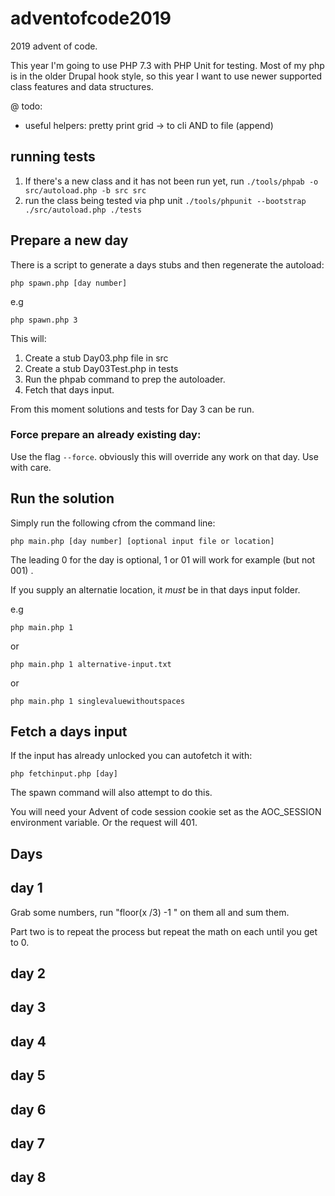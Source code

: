 # adventofcode2019

2019 advent of code.

This year I'm going to use PHP 7.3 with PHP Unit for testing.
Most of my php is in the older Drupal hook style, so this year I want to use newer supported class features and data structures.

@ todo:
 * useful helpers: pretty print grid -> to cli AND to file (append)

## running tests

 1. If there's a new class and it has not been run yet, run `./tools/phpab -o src/autoload.php -b src src`
 2. run the class being tested via php unit `./tools/phpunit --bootstrap ./src/autoload.php ./tests`

## Prepare a new day

There is a script to generate a days stubs and then regenerate the autoload:

`php spawn.php [day number]`

e.g

`php spawn.php 3`

This will:
 1. Create a stub Day03.php file in src
 2. Create a stub Day03Test.php in tests
 3. Run the phpab command to prep the autoloader.
 4. Fetch that days input.

From this moment solutions and tests for Day 3 can be run.

### Force prepare an already existing day:

Use the flag `--force`. obviously this will override any work on that day. Use with care.

## Run the solution

Simply run the following cfrom the command line:

`php main.php [day number] [optional input file or location]` 

The leading 0 for the day is optional, 1 or 01 will work for example (but not 001) .

If you supply an alternatie location, it _must_ be in that days input folder.

e.g 

`php main.php 1` 

or

`php main.php 1 alternative-input.txt` 

or

`php main.php 1 singlevaluewithoutspaces` 

## Fetch a days input

If the input has already unlocked you can autofetch it with:

`php fetchinput.php [day]` 

The spawn command will also attempt to do this.

You will need your Advent of code session cookie set as the AOC_SESSION environment variable. Or the request will 401. 


## Days

## day 1

Grab some numbers, run "floor(x /3) -1 " on them all and sum them.

Part two is to repeat the process but repeat the math on each until you get to 0.

## day 2

## day 3

## day 4

## day 5

## day 6

## day 7

## day 8
